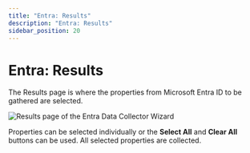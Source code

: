 ```yaml
---
title: "Entra: Results"
description: "Entra: Results"
sidebar_position: 20
---
```


# Entra: Results

The Results page is where the properties from Microsoft Entra ID to be gathered are selected.

![Results page of the Entra Data Collector Wizard](/images/accessanalyzer/12.0/admin/datacollector/entra/results.webp)

Properties can be selected individually or the **Select All** and **Clear All** buttons can be used.
All selected properties are collected.
